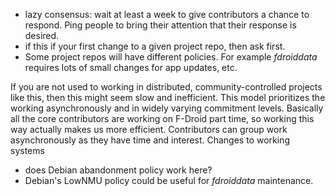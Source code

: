 * lazy consensus: wait at least a week to give contributors a chance
  to respond.  Ping people to bring their attention that their
  response is desired.
* if this if your first change to a given project repo, then ask first.
* Some project repos will have different policies.  For example
  _fdroiddata_ requires lots of small changes for app updates, etc.

If you are not used to working in distributed, community-controlled projects like this, then this might seem slow and inefficient.  This model prioritizes the working asynchronously and in widely varying commitment levels.  Basically all the core contributors are working on F-Droid part time, so working this way actually makes us more efficient.  Contributors can group work asynchronously as they have time and interest.  Changes to working systems

* does Debian abandonment policy work here?
* Debian's LowNMU policy could be useful for _fdroiddata_ maintenance.
